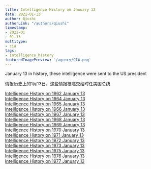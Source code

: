 ```yaml
---
title: Intelligence History on January 13
date: 2022-01-13
author: Qiushi 
authorLink: "/authors/qiushi"
timestamp: 
- 2022-01
- 01-13
multitype: 
- cia
tags: 
- intelligence_history
featuredImagePreview: '/agency/CIA.png'
---
```



January 13 in history, these intelligence were sent to the US president

情报历史上的1月13日，这些情报被递交给时任美国总统

<!--more-->







[Intelligence History on 1962 January 13](/dailybrief/1962-01-13)   
[Intelligence History on 1964 January 13](/dailybrief/1964-01-13)   
[Intelligence History on 1965 January 13](/dailybrief/1965-01-13)   
[Intelligence History on 1966 January 13](/dailybrief/1966-01-13)   
[Intelligence History on 1967 January 13](/dailybrief/1967-01-13)   
[Intelligence History on 1968 January 13](/dailybrief/1968-01-13)   
[Intelligence History on 1969 January 13](/dailybrief/1969-01-13)   
[Intelligence History on 1970 January 13](/dailybrief/1970-01-13)   
[Intelligence History on 1971 January 13](/dailybrief/1971-01-13)   
[Intelligence History on 1972 January 13](/dailybrief/1972-01-13)   
[Intelligence History on 1973 January 13](/dailybrief/1973-01-13)   
[Intelligence History on 1975 January 13](/dailybrief/1975-01-13)   
[Intelligence History on 1976 January 13](/dailybrief/1976-01-13)   
[Intelligence History on 1977 January 13](/dailybrief/1977-01-13)   
